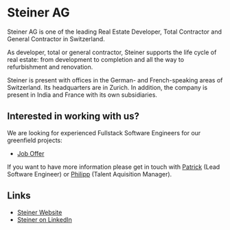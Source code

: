 # Steiner AG

Steiner AG is one of the leading Real Estate Developer, Total Contractor and General Contractor in Switzerland.

As developer, total or general contractor, Steiner supports the life cycle of real estate: from development to completion and all the way to refurbishment and renovation.

Steiner is present with offices in the German- and French-speaking areas of Switzerland. Its headquarters are in Zurich. In addition, the company is present in India and France with its own subsidiaries.

## Interested in working with us?

We are looking for experienced Fullstack Software Engineers for our greenfield projects:

- [Job Offer](https://swissdevjobs.ch/de/jobs/Steiner-AG-Senior-Software-Engineer)

If you want to have more information please get in touch with [Patrick](https://www.linkedin.com/in/patrickvaler/) (Lead Software Engineer) or [Philipp](https://www.linkedin.com/in/philipp-schmidt-a9580a121/) (Talent Aquisition Manager).

## Links

- [Steiner Website](https://www.steiner.ch)
- [Steiner on LinkedIn](https://www.linkedin.com/company/steiner-ag/)
